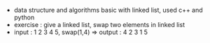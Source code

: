 - data structure and algorithms basic with linked list, used c++ and python
- exercise : give a linked list, swap two elements in linked list
- input : 1 2 3 4 5, swap(1,4) => output : 4 2 3 1 5
